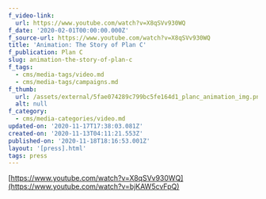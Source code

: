 ```yaml
---
f_video-link:
  url: https://www.youtube.com/watch?v=X8qSVv930WQ
f_date: '2020-02-01T00:00:00.000Z'
f_source-url: https://www.youtube.com/watch?v=X8qSVv930WQ
title: 'Animation: The Story of Plan C'
f_publication: Plan C
slug: animation-the-story-of-plan-c
f_tags:
  - cms/media-tags/video.md
  - cms/media-tags/campaigns.md
f_thumb:
  url: /assets/external/5fae074289c799bc5fe164d1_planc_animation_img.png
  alt: null
f_category:
  - cms/media-categories/video.md
updated-on: '2020-11-17T17:38:03.081Z'
created-on: '2020-11-13T04:11:21.553Z'
published-on: '2020-11-18T18:16:53.001Z'
layout: '[press].html'
tags: press
---
```


[https://www.youtube.com/watch?v=X8qSVv930WQ](https://www.youtube.com/watch?v=bjKAW5cvFpQ)
